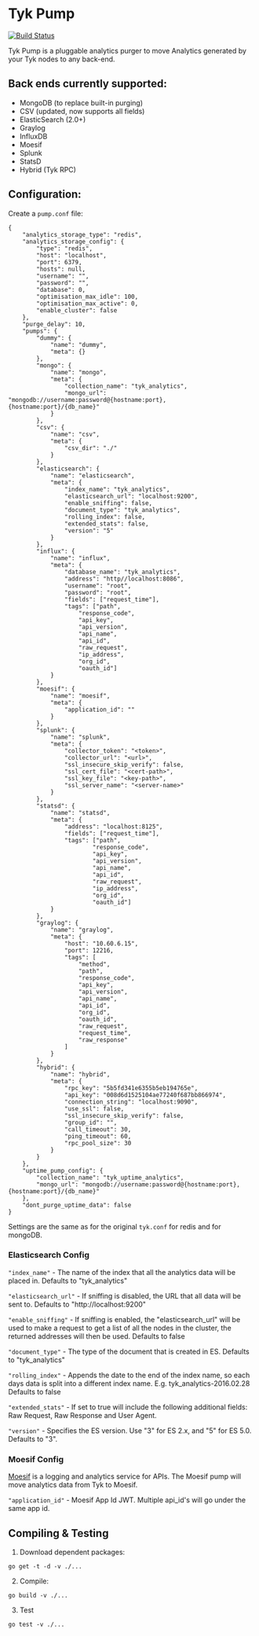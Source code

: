 # Tyk Pump

[![Build Status](https://travis-ci.org/TykTechnologies/tyk-pump.svg?branch=master)](https://travis-ci.org/TykTechnologies/tyk-pump)

Tyk Pump is a pluggable analytics purger to move Analytics generated by your Tyk nodes to any back-end.

## Back ends currently supported:

- MongoDB (to replace built-in purging)
- CSV (updated, now supports all fields)
- ElasticSearch (2.0+)
- Graylog
- InfluxDB
- Moesif
- Splunk
- StatsD
- Hybrid (Tyk RPC)

## Configuration:

Create a `pump.conf` file:

```
{
	"analytics_storage_type": "redis",
	"analytics_storage_config": {
		"type": "redis",
		"host": "localhost",
		"port": 6379,
		"hosts": null,
		"username": "",
		"password": "",
		"database": 0,
		"optimisation_max_idle": 100,
		"optimisation_max_active": 0,
		"enable_cluster": false
	},
	"purge_delay": 10,
	"pumps": {
		"dummy": {
			"name": "dummy",
			"meta": {}
		},
		"mongo": {
			"name": "mongo",
			"meta": {
				"collection_name": "tyk_analytics",
				"mongo_url": "mongodb://username:password@{hostname:port},{hostname:port}/{db_name}"
			}
		},
		"csv": {
			"name": "csv",
			"meta": {
				"csv_dir": "./"
			}
		},
		"elasticsearch": {
			"name": "elasticsearch",
			"meta": {
				"index_name": "tyk_analytics",
				"elasticsearch_url": "localhost:9200",
				"enable_sniffing": false,
				"document_type": "tyk_analytics",
				"rolling_index": false,
				"extended_stats": false,
				"version": "5"
			}
		},
		"influx": {
			"name": "influx",
			"meta": {
				"database_name": "tyk_analytics",
				"address": "http//localhost:8086",
				"username": "root",
				"password": "root",
				"fields": ["request_time"],
				"tags": ["path",
					"response_code",
					"api_key",
					"api_version",
					"api_name",
					"api_id",
					"raw_request",
					"ip_address",
					"org_id",
					"oauth_id"]
			}
		},
		"moesif": {
			"name": "moesif",
			"meta": {
				"application_id": ""
			}
		},
		"splunk": {
			"name": "splunk",
			"meta": {
				"collector_token": "<token>",
				"collector_url": "<url>",
				"ssl_insecure_skip_verify": false,
				"ssl_cert_file": "<cert-path>",
				"ssl_key_file": "<key-path>",
				"ssl_server_name": "<server-name>"
			}
		},
		"statsd": {
			"name": "statsd",
			"meta": {
				"address": "localhost:8125",
				"fields": ["request_time"],
				"tags": ["path",
						"response_code",
						"api_key",
						"api_version",
						"api_name",
						"api_id",
						"raw_request",
						"ip_address",
						"org_id",
						"oauth_id"]
			}
		},
		"graylog": {
			"name": "graylog",
			"meta": {
				"host": "10.60.6.15",
				"port": 12216,
				"tags": [
					"method",
					"path",
					"response_code",
					"api_key",
					"api_version",
					"api_name",
					"api_id",
					"org_id",
					"oauth_id",
					"raw_request",
					"request_time",
					"raw_response"
				]
			}
		},
        "hybrid": {
            "name": "hybrid",
            "meta": {
                "rpc_key": "5b5fd341e6355b5eb194765e",
                "api_key": "008d6d1525104ae77240f687bb866974",
                "connection_string": "localhost:9090",
                "use_ssl": false,
                "ssl_insecure_skip_verify": false,
                "group_id": "",
                "call_timeout": 30,
                "ping_timeout": 60,
                "rpc_pool_size": 30
            }
        }
	},
	"uptime_pump_config": {
		"collection_name": "tyk_uptime_analytics",
		"mongo_url": "mongodb://username:password@{hostname:port},{hostname:port}/{db_name}"
	},
	"dont_purge_uptime_data": false
}
```

Settings are the same as for the original `tyk.conf` for redis and for mongoDB.

### Elasticsearch Config

`"index_name"` - The name of the index that all the analytics data will be placed in. Defaults to "tyk_analytics"

`"elasticsearch_url"` - If sniffing is disabled, the URL that all data will be sent to. Defaults to "http://localhost:9200"

`"enable_sniffing"` - If sniffing is enabled, the "elasticsearch_url" will be used to make a request to get a list of all the nodes in the cluster, the returned addresses will then be used. Defaults to false

`"document_type"` - The type of the document that is created in ES. Defaults to "tyk_analytics"

`"rolling_index"` - Appends the date to the end of the index name, so each days data is split into a different index name. E.g. tyk_analytics-2016.02.28 Defaults to false

`"extended_stats"` - If set to true will include the following additional fields: Raw Request, Raw Response and User Agent.

`"version"` - Specifies the ES version. Use "3" for ES 2.x, and "5" for ES 5.0. Defaults to "3".

### Moesif Config
[Moesif](https://www.moesif.com) is a logging and analytics service for APIs. The Moesif pump will
move analytics data from Tyk to Moesif.

`"application_id"` - Moesif App Id JWT. Multiple api_id's will go under the same app id.

## Compiling & Testing

1. Download dependent packages:

```
go get -t -d -v ./...
```

2. Compile:

```
go build -v ./...
```

3. Test

```
go test -v ./...
```
